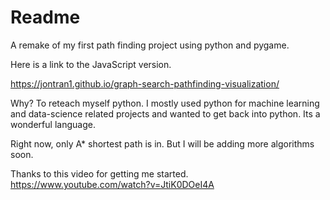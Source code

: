 # Readme

A remake of my first path finding project using python and pygame. 

Here is a link to the JavaScript version. 

https://jontran1.github.io/graph-search-pathfinding-visualization/

Why? To reteach myself python. I mostly used python for machine learning and data-science related projects and wanted to get back into python. Its a wonderful language. 

Right now, only A* shortest path is in. But I will be adding more algorithms soon.

Thanks to this video for getting me started.  https://www.youtube.com/watch?v=JtiK0DOeI4A